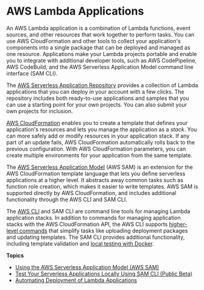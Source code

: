 # AWS Lambda Applications<a name="deploying-lambda-apps"></a>

An AWS Lambda application is a combination of Lambda functions, event sources, and other resources that work together to perform tasks\. You can use AWS CloudFormation and other tools to collect your application's components into a single package that can be deployed and managed as one resource\. Applications make your Lambda projects portable and enable you to integrate with additional developer tools, such as AWS CodePipeline, AWS CodeBuild, and the AWS Serverless Application Model command line interface \(SAM CLI\)\.

The [AWS Serverless Application Repository](https://docs.aws.amazon.com/serverlessrepo/latest/devguide/) provides a collection of Lambda applications that you can deploy in your account with a few clicks\. The repository includes both ready\-to\-use applications and samples that you can use a starting point for your own projects\. You can also submit your own projects for inclusion\.

[AWS CloudFormation](https://docs.aws.amazon.com/AWSCloudFormation/latest/UserGuide/cfn-whatis-concepts.html) enables you to create a template that defines your application's resources and lets you manage the application as a *stack*\. You can more safely add or modify resources in your application stack\. If any part of an update fails, AWS CloudFormation automatically rolls back to the previous configuration\. With AWS CloudFormation parameters, you can create multiple environments for your application from the same template\.

The [AWS Serverless Application Model](serverless_app.md) \(AWS SAM\) is an extension for the AWS CloudFormation template language that lets you define serverless applications at a higher level\. It abstracts away common tasks such as function role creation, which makes it easier to write templates\. AWS SAM is supported directly by AWS CloudFormation, and includes additional functionality through the AWS CLI and SAM CLI\.

The [AWS CLI](https://docs.aws.amazon.com/cli/latest/userguide/) and SAM CLI are command line tools for managing Lambda application stacks\. In addition to commands for managing application stacks with the AWS CloudFormation API, the AWS CLI supports [higher\-level commands](serverless-deploy-wt.md#serv-deploy) that simplify tasks like uploading deployment packages and updating templates\. The SAM CLI provides additional functionality, including template validation and [local testing with Docker](test-sam-cli.md)\.

**Topics**
+ [Using the AWS Serverless Application Model \(AWS SAM\)](serverless_app.md)
+ [Test Your Serverless Applications Locally Using SAM CLI \(Public Beta\)](test-sam-cli.md)
+ [Automating Deployment of Lambda Applications](automating-deployment.md)